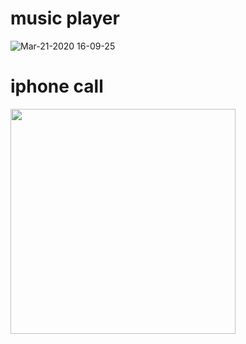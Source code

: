

# music player
![Mar-21-2020 16-09-25](https://user-images.githubusercontent.com/26485327/77222472-66a77500-6b8e-11ea-9902-ae12095ed74f.gif)



# iphone call

<img width="360" src="https://user-images.githubusercontent.com/26485327/77221295-77062280-6b83-11ea-9f53-ec7a83c78d61.gif">
